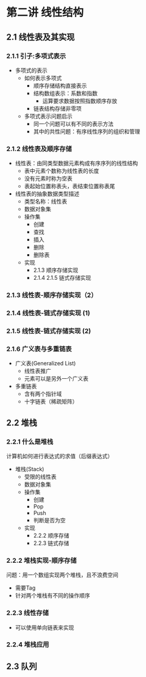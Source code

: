 # 第二讲 线性结构

## 2.1 线性表及其实现

### 2.1.1 引子:多项式表示

+ 多项式的表示
  + 如何表示多项式
    + 顺序存储结构直接表示
    + 结构数组表示：系数和指数
      + 运算要求数据按照指数顺序存放
    + 链表结构存储非零项
  + 多项式表示问题启示
    + 同一个问题可以有不同的表示方法
    + 其中的共性问题：有序线性序列的组织和管理

### 2.1.2 线性表及顺序存储

+ 线性表：由同类型数据元素构成有序序列的线性结构
  + 表中元素个数称为线性表的长度
  + 没有元素时称为空表
  + 表起始位置称表头，表结束位置称表尾
+ 线性表的抽象数据类型描述
  + 类型名称：线性表
  + 数据对象集
  + 操作集
    + 创建
    + 查找
    + 插入
    + 删除
    + 删除表
  + 实现
    + 2.1.3 顺序存储实现
    + 2.1.4 2.1.5 链式存储实现

### 2.1.3 线性表-顺序存储实现（2）

### 2.1.4 线性表-链式存储实现 (1)

### 2.1.5 线性表-链式存储实现 (2)

### 2.1.6 广义表与多重链表

+ 广义表(Generalized List)
  + 线性表推广
  + 元素可以是另外一个广义表
+ 多重链表
  + 含有两个指针域
  + 十字链表（稀疏矩阵）

## 2.2 堆栈

### 2.2.1 什么是堆栈

计算机如何进行表达式的求值（后缀表达式）

+ 堆栈(Stack)
  + 受限的线性表
  + 数据对象集
  + 操作集
    + 创建
    + Pop
    + Push
    + 判断是否为空
  + 实现
    + 2.2.2 顺序存储
    + 2.2.3 链式存储

### 2.2.2 堆栈实现-顺序存储

问题：用一个数组实现两个堆栈，且不浪费空间

+ 需要Tag
+ 针对两个堆栈有不同的操作顺序

### 2.2.3 线性存储

+ 可以使用单向链表来实现

### 2.2.4 堆栈应用

## 2.3 队列


